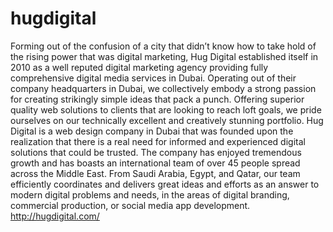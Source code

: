 # hugdigital
Forming out of the confusion of a city that didn’t know how to take hold of the rising power that was digital marketing, Hug Digital established itself in 2010 as a well reputed digital marketing agency providing fully comprehensive digital media services in Dubai. Operating out of their company headquarters in Dubai, we collectively embody a strong passion for creating strikingly simple ideas that pack a punch. Offering superior quality web solutions to clients that are looking to reach loft goals, we pride ourselves on our technically excellent and creatively stunning portfolio. Hug Digital is a web design company in Dubai that was founded upon the realization that there is a real need for informed and experienced digital solutions that could be trusted. The company has enjoyed tremendous growth and has boasts an international team of over 45 people spread across the Middle East. From Saudi Arabia, Egypt, and Qatar, our team efficiently coordinates and delivers great ideas and efforts as an answer to modern digital problems and needs, in the areas of digital branding, commercial production, or social media app development. http://hugdigital.com/
